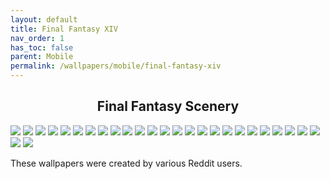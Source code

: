 ```yaml
---
layout: default
title: Final Fantasy XIV
nav_order: 1
has_toc: false
parent: Mobile
permalink: /wallpapers/mobile/final-fantasy-xiv
---
```



<div class="card">
  <h2 style="text-align:center" class="text-delta">Final Fantasy Scenery</h2>
  <div class="gallery">
    <a href="../../assets/wallpapers/mobile/ffxiv/Aleport.png?raw=true" target="_blank">
      <img src="../../assets/wallpapers/mobile/ffxiv/Aleport.png?raw=true" /></a>
    <a href="../../assets/wallpapers/mobile/ffxiv/Amaurot.png?raw=true" target="_blank">
      <img src="../../assets/wallpapers/mobile/ffxiv/Amaurot.png?raw=true" /></a>
    <a href="../../assets/wallpapers/mobile/ffxiv/Camp-Bronze-Lake.png?raw=true" target="_blank">
      <img src="../../assets/wallpapers/mobile/ffxiv/Camp-Bronze-Lake.png?raw=true" /></a>
    <a href="../../assets/wallpapers/mobile/ffxiv/Costa-del-Sol.png?raw=true" target="_blank">
      <img src="../../assets/wallpapers/mobile/ffxiv/Costa-del-Sol.png?raw=true" /></a>
    <a href="../../assets/wallpapers/mobile/ffxiv/Dohn-Mheg.png?raw=true" target="_blank">
      <img src="../../assets/wallpapers/mobile/ffxiv/Dohn-Mheg.png?raw=true" /></a>
    <a href="../../assets/wallpapers/mobile/ffxiv/Dravanian-Forelands.png?raw=true" target="_blank">
      <img src="../../assets/wallpapers/mobile/ffxiv/Dravanian-Forelands.png?raw=true" /></a>
    <a href="../../assets/wallpapers/mobile/ffxiv/Elpis-1.png?raw=true" target="_blank">
      <img src="../../assets/wallpapers/mobile/ffxiv/Elpis-1.png?raw=true" /></a>
    <a href="../../assets/wallpapers/mobile/ffxiv/Elpis-2.png?raw=true" target="_blank">
      <img src="../../assets/wallpapers/mobile/ffxiv/Elpis-2.png?raw=true" /></a>
    <a href="../../assets/wallpapers/mobile/ffxiv/Endwalker.png?raw=true" target="_blank">
      <img src="../../assets/wallpapers/mobile/ffxiv/Endwalker.png?raw=true" /></a>
    <a href="../../assets/wallpapers/mobile/ffxiv/Garlemald.png?raw=true" target="_blank">
      <img src="../../assets/wallpapers/mobile/ffxiv/Garlemald.png?raw=true" /></a>
    <a href="../../assets/wallpapers/mobile/ffxiv/Lakeland.png?raw=true" target="_blank">
      <img src="../../assets/wallpapers/mobile/ffxiv/Lakeland.png?raw=true" /></a>
    <a href="../../assets/wallpapers/mobile/ffxiv/Sagoli-Desert.png?raw=true" target="_blank">
      <img src="../../assets/wallpapers/mobile/ffxiv/Sagoli-Desert.png?raw=true" /></a>
    <a href="../../assets/wallpapers/mobile/ffxiv/Thanolan.png?raw=true" target="_blank">
      <img src="../../assets/wallpapers/mobile/ffxiv/Thanolan.png?raw=true" /></a>
    <a href="../../assets/wallpapers/mobile/ffxiv/Thavnair.png?raw=true" target="_blank">
      <img src="../../assets/wallpapers/mobile/ffxiv/Thavnair.png?raw=true" /></a>
    <a href="../../assets/wallpapers/mobile/ffxiv/The-Aetherfont.png?raw=true" target="_blank">
      <img src="../../assets/wallpapers/mobile/ffxiv/The-Aetherfont.png?raw=true" /></a>
    <a href="../../assets/wallpapers/mobile/ffxiv/The-Azim-Steppe.png?raw=true" target="_blank">
      <img src="../../assets/wallpapers/mobile/ffxiv/The-Azim-Steppe.png?raw=true" /></a>
    <a href="../../assets/wallpapers/mobile/ffxiv/The-Black-Shroud.png?raw=true" target="_blank">
      <img src="../../assets/wallpapers/mobile/ffxiv/The-Black-Shroud.png?raw=true" /></a>
    <a href="../../assets/wallpapers/mobile/ffxiv/The-Crystarium.png?raw=true" target="_blank">
      <img src="../../assets/wallpapers/mobile/ffxiv/The-Crystarium.png?raw=true" /></a>
    <a href="../../assets/wallpapers/mobile/ffxiv/The-Fringes.png?raw=true" target="_blank">
      <img src="../../assets/wallpapers/mobile/ffxiv/The-Fringes.png?raw=true" /></a>
    <a href="../../assets/wallpapers/mobile/ffxiv/The-Lochs.png?raw=true" target="_blank">
      <img src="../../assets/wallpapers/mobile/ffxiv/The-Lochs.png?raw=true" /></a>
    <a href="../../assets/wallpapers/mobile/ffxiv/The-Omphalos.png?raw=true" target="_blank">
      <img src="../../assets/wallpapers/mobile/ffxiv/The-Omphalos.png?raw=true" /></a>
    <a href="../../assets/wallpapers/mobile/ffxiv/Uldah.png?raw=true" target="_blank">
      <img src="../../assets/wallpapers/mobile/ffxiv/Uldah.png?raw=true" /></a>
    <a href="../../assets/wallpapers/mobile/ffxiv/Coerthas.png?raw=true" target="_blank">
      <img src="../../assets/wallpapers/mobile/ffxiv/Coerthas.png?raw=true" /></a>
    <a href="../../assets/wallpapers/mobile/ffxiv/Il-Mheg.png?raw=true" target="_blank">
      <img src="../../assets/wallpapers/mobile/ffxiv/Il-Mheg.png?raw=true" /></a>
    <a href="../../assets/wallpapers/mobile/ffxiv/Mare-Lamentorum.png?raw=true" target="_blank">
      <img src="../../assets/wallpapers/mobile/ffxiv/Mare-Lamentorum.png?raw=true" /></a>
    <a href="../../assets/wallpapers/mobile/ffxiv/Old-Sharlayan.png?raw=true" target="_blank">
      <img src="../../assets/wallpapers/mobile/ffxiv/Old-Sharlayan.png?raw=true" /></a>
    <a href="../../assets/wallpapers/mobile/ffxiv/Raincatcher-Gully.png?raw=true" target="_blank">
      <img src="../../assets/wallpapers/mobile/ffxiv/Raincatcher-Gully.png?raw=true" /></a>
  </div>
  <div class="container">
    <p styles="text-align:center" class="text-delta">These wallpapers were created by various Reddit users.</p>
  </div>
</div>
